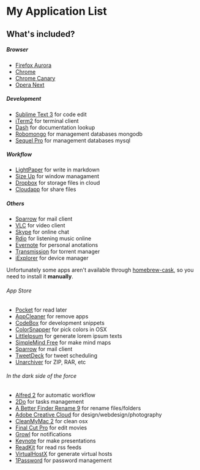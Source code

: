 # My Application List

## What's included?

##### Browser

* [Firefox Aurora](http://www.mozilla.org/en-US/firefox/aurora/)
* [Chrome](https://www.google.com/intl/en/chrome/browser/)
* [Chrome Canary](https://www.google.com/intl/en/chrome/browser/canary.html)
* [Opera Next](http://www.opera.com/computer/next)

##### Development

* [Sublime Text 3](http://www.sublimetext.com/3) for code edit
* [iTerm2](http://www.iterm2.com/#/section/home) for terminal client
* [Dash](http://kapeli.com/) for documentation lookup
* [Robomongo](http://robomongo.org/) for management databases mongodb
* [Sequel Pro](http://www.sequelpro.com/) for management databases mysql

##### Workflow

* [LightPaper](http://clockworkengine.com/lightpaper-mac/) for write in markdown
* [Size Up](http://www.irradiatedsoftware.com/sizeup/) for window managament
* [Dropbox](http://www.dropbox.com/) for storage files in cloud
* [Cloudapp](http://www.dropbox.com/) for share files

##### Others
* [Sparrow](http://sparrowmailapp.com/) for mail client
* [VLC](http://www.videolan.org/vlc/) for video client
* [Skype](http://www.skype.com/pt-br/download-skype/skype-for-computer/) for online chat
* [Rdio](http://www.rdio.com/) for listening music online
* [Evernote](https://evernote.com/) for personal anotations
* [Transmission](http://www.transmissionbt.com/) for torrent manager
* [iExplorer](http://www.macroplant.com/iexplorer/) for device manager

Unfortunately some apps aren't available through [homebrew-cask](https://github.com/phinze/homebrew-cask), so you need to install it **manually**.

###### App Store

* [Pocket](http://getpocket.com/) for read later
* [AppCleaner](http://www.freemacsoft.net/appcleaner/) for remove apps
* [CodeBox](http://www.shpakovski.com/codebox/) for development snippets
* [ColorSnapper](http://colorsnapper.com/) for pick colors in OSX
* [LittleIpsum](http://littleipsum.com/) for generate lorem ipsum texts
* [SimpleMind Free](http://www.simpleapps.eu/simplemind/desktop/osx) for make mind maps
* [Sparrow](http://sparrowmailapp.com/) for mail client
* [TweetDeck](https://itunes.apple.com/us/app/tweetdeck/id485812721?ls=1&mt=12) for tweet scheduling
* [Unarchiver](http://wakaba.c3.cx/s/apps/unarchiver) for ZIP, RAR, etc

###### In the dark side of the force

* [Alfred 2](http://www.alfredapp.com/) for automatic workflow
* [2Do](http://www.2doapp.com/) for tasks management
* [A Better Finder Rename 9](http://www.publicspace.net/ABetterFinderRename/) for rename files/folders
* [Adobe Creative Cloud](http://www.adobe.com/br/products/creativecloud.html) for design/webdesign/photography
* [CleanMyMac 2](http://macpaw.com/cleanmymac) for clean osx
* [Final Cut Pro](http://www.apple.com/br/finalcutpro/) for edit movies
* [Growl](http://growl.info/) for notifications
* [Keynote](https://www.apple.com/br/mac/keynote/) for make presentations
* [ReadKit](http://readkitapp.com/) for read rss feeds
* [VirtualHostX](http://clickontyler.com/virtualhostx/) for generate virtual hosts
* [1Password](https://agilebits.com/onepassword) for password management